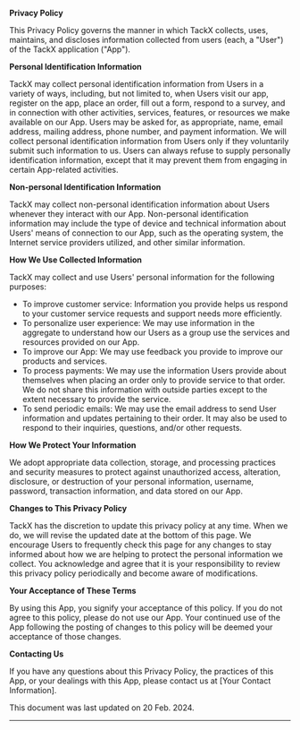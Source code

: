 **Privacy Policy**

This Privacy Policy governs the manner in which TackX collects, uses, maintains, and discloses information collected from users (each, a "User") of the TackX application ("App").

**Personal Identification Information**

TackX may collect personal identification information from Users in a variety of ways, including, but not limited to, when Users visit our app, register on the app, place an order, fill out a form, respond to a survey, and in connection with other activities, services, features, or resources we make available on our App. Users may be asked for, as appropriate, name, email address, mailing address, phone number, and payment information. We will collect personal identification information from Users only if they voluntarily submit such information to us. Users can always refuse to supply personally identification information, except that it may prevent them from engaging in certain App-related activities.

**Non-personal Identification Information**

TackX may collect non-personal identification information about Users whenever they interact with our App. Non-personal identification information may include the type of device and technical information about Users' means of connection to our App, such as the operating system, the Internet service providers utilized, and other similar information.

**How We Use Collected Information**

TackX may collect and use Users' personal information for the following purposes:

- To improve customer service: Information you provide helps us respond to your customer service requests and support needs more efficiently.
- To personalize user experience: We may use information in the aggregate to understand how our Users as a group use the services and resources provided on our App.
- To improve our App: We may use feedback you provide to improve our products and services.
- To process payments: We may use the information Users provide about themselves when placing an order only to provide service to that order. We do not share this information with outside parties except to the extent necessary to provide the service.
- To send periodic emails: We may use the email address to send User information and updates pertaining to their order. It may also be used to respond to their inquiries, questions, and/or other requests.

**How We Protect Your Information**

We adopt appropriate data collection, storage, and processing practices and security measures to protect against unauthorized access, alteration, disclosure, or destruction of your personal information, username, password, transaction information, and data stored on our App.

**Changes to This Privacy Policy**

TackX has the discretion to update this privacy policy at any time. When we do, we will revise the updated date at the bottom of this page. We encourage Users to frequently check this page for any changes to stay informed about how we are helping to protect the personal information we collect. You acknowledge and agree that it is your responsibility to review this privacy policy periodically and become aware of modifications.

**Your Acceptance of These Terms**

By using this App, you signify your acceptance of this policy. If you do not agree to this policy, please do not use our App. Your continued use of the App following the posting of changes to this policy will be deemed your acceptance of those changes.

**Contacting Us**

If you have any questions about this Privacy Policy, the practices of this App, or your dealings with this App, please contact us at [Your Contact Information].

This document was last updated on 20 Feb. 2024.

--- 

 
